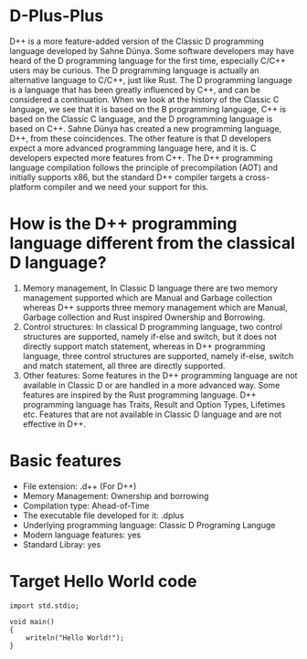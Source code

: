 # D-Plus-Plus
D++ is a more feature-added version of the Classic D programming language developed by Sahne Dünya. Some software developers may have heard of the D programming language for the first time, especially C/C++ users may be curious. The D programming language is actually an alternative language to C/C++, just like Rust. The D programming language is a language that has been greatly influenced by C++, and can be considered a continuation. When we look at the history of the Classic C language, we see that it is based on the B programming language, C++ is based on the Classic C language, and the D programming language is based on C++. Sahne Dünya has created a new programming language, D++, from these coincidences. The other feature is that D developers expect a more advanced programming language here, and it is. C developers expected more features from C++. The D++ programming language compilation follows the principle of precompilation (AOT) and initially supports x86, but the standard D++ compiler targets a cross-platform compiler and we need your support for this.

# How is the D++ programming language different from the classical D language?
1. Memory management, In Classic D language there are two memory management supported which are Manual and Garbage collection whereas D++ supports three memory management which are Manual, Garbage collection and Rust inspired Ownership and Borrowing.
2. Control structures: In classical D programming language, two control structures are supported, namely if-else and switch, but it does not directly support match statement, whereas in D++ programming language, three control structures are supported, namely if-else, switch and match statement, all three are directly supported.
3. Other features: Some features in the D++ programming language are not available in Classic D or are handled in a more advanced way. Some features are inspired by the Rust programming language. D++ programming language has Traits, Result and Option Types, Lifetimes etc. Features that are not available in Classic D language and are not effective in D++.

# Basic features
* File extension: .d++ (For D++)
* Memory Management: Ownership and borrowing
* Compilation type: Ahead-of-Time
* The executable file developed for it: .dplus
* Underlying programming language: Classic D Programing Languge
* Modern language features: yes
* Standard Libray: yes

# Target Hello World code
```
import std.stdio;

void main()
{
    writeln("Hello World!");
}
